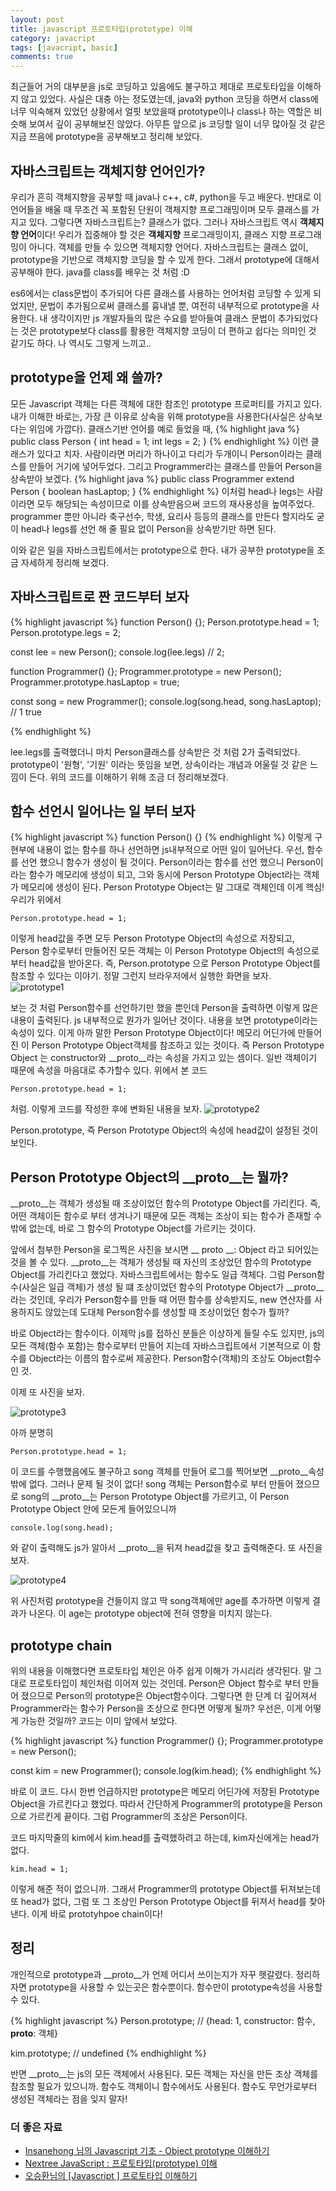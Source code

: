 ```yaml
---
layout: post
title: javascript 프로토타입(prototype) 이해
category: javacript
tags: [javacript, basic]
comments: true
---
```


최근들어 거의 대부분을 js로 코딩하고 있음에도 불구하고 제대로 프로토타입을 이해하지 않고 있었다. 사실은 대충 아는 정도였는데, java와 python 코딩을 하면서 class에 너무 익숙해져 있었던 상황에서 얼핏 보았을때 prototype이나 class나 하는 역할은 비슷해 보여서 깊이 공부해보진 않았다. 아무튼 앞으로 js 코딩할 일이 너무 많아질 것 같은 지금 쯔음에 prototype을 공부해보고 정리해 보았다.

## 자바스크립트는 객체지향 언어인가?
우리가 흔히 객체지향을 공부할 때 java나 c++, c#, python을 두고 배운다. 반대로 이 언어들을 배울 때 무조건 꼭 포함된 단원이 객체지향 프로그래밍이며 모두 클래스를 가지고 있다. 그렇다면 자바스크립트는? 클래스가 없다. 그러나 자바스크립트 역시 **객체지향 언어**이다! 우리가 집중해야 할 것은 **객체지향** 프로그래밍이지, 클래스 지향 프로그래밍이 아니다. 객체를 만들 수 있으면 객체지향 언어다. 자바스크립트는 클래스 없이, prototype을 기반으로 객체지향 코딩을 할 수 있게 한다. 그래서 prototype에 대해서 공부해야 한다. java를 class를 배우는 것 처럼 :D

es6에서는 class문법이 추가되어 다른 클래스를 사용하는 언어처럼 코딩할 수 있게 되었지만, 문법이 추가됨으로써 클래스를 흉내낼 뿐, 여전히 내부적으로 prototype을 사용한다. 내 생각이지만 js 개발자들의 많은 수요를 받아들여 클래스 문법이 추가되었다는 것은 prototype보다 class를 활용한 객체지향 코딩이 더 편하고 쉽다는 의미인 것 같기도 하다. 나 역시도 그렇게 느끼고..

## prototype을 언제 왜 쓸까?
모든 Javascript 객체는 다른 객체에 대한 참조인 prototype 프로퍼티를 가지고 있다. 내가 이해한 바로는, 가장 큰 이유로 상속을 위해 prototype을 사용한다(사실은 상속보다는 위임에 가깝다). 
클래스기반 언어를 예로 들었을 때,
{% highlight java %}
  public class Person {
    int head = 1;
    int legs = 2;
  }
{% endhighlight %}
이런 클래스가 있다고 치자. 사람이라면 머리가 하나이고 다리가 두개이니 Person이라는 클래스를 만들어 거기에 넣어두었다. 그리고 Programmer라는 클래스를 만들어 Person을 상속받아 보겠다.
{% highlight java %}
  public class Programmer extend Person {
    boolean hasLaptop;
  }
{% endhighlight %}
이처럼 head나 legs는 사람이라면 모두 해당되는 속성이므로 이를 상속받음으써 코드의 재사용성을 높여주었다. programmer 뿐만 아니라 축구선수, 학생, 요리사 등등의 클래스를 만든다 할지라도 굳이 head나 legs를 선언 해 줄 필요 없이 Person을 상속받기만 하면 된다.

이와 같은 일을 자바스크립트에서는 prototype으로 한다. 내가 공부한 prototype을 조금 자세하게 정리해 보겠다.


## 자바스크립트로 짠 코드부터 보자
{% highlight javascript %}
function Person() {};
Person.prototype.head = 1;
Person.prototype.legs = 2;

const lee = new Person();
console.log(lee.legs)  // 2;

function Programmer() {};
Programmer.prototype = new Person();
Programmer.prototype.hasLaptop = true;

const song = new Programmer();
console.log(song.head, song.hasLaptop); // 1 true

{% endhighlight %}

lee.legs를 출력했더니 마치 Person클래스를 상속받은 것 처럼 2가 출력되었다. prototype이 '원형', '기원' 이라는 뜻임을 보면, 상속이라는 개념과 어울릴 것 같은 느낌이 든다. 위의 코드를 이해하기 위해 조금 더 정리해보겠다.

## 함수 선언시 일어나는 일 부터 보자
{% highlight javascript %}
function Person() {}
{% endhighlight %}
이렇게 구현부에 내용이 없는 함수를 하나 선언하면 js내부적으로 어떤 일이 일어난다. 우선, 함수를 선언 했으니 함수가 생성이 될 것이다. Person이라는 함수를 선언 했으니 Person이라는 함수가 메모리에 생성이 되고, 그와 동시에 Person Prototype Object라는 객체가 메모리에 생성이 된다. Person Prototype Object는 말 그대로 객체인데 이게 핵심! 우리가 위에서 
```
Person.prototype.head = 1;
```
이렇게 head값을 주면 모두 Person Prototype Object의 속성으로 저장되고, Person 함수로부터 만들어진 모든 객체는 이 Person Prototype Object의 속성으로부터 head값을 받아온다. 즉, Person.prototype 으로 Person Prototype Object를 참조할 수 있다는 이야기. 정말 그런지 브라우저에서 실행한 화면을 보자.
![prototype1](/public/img/prototype/one.JPG)

보는 것 처럼 Person함수를 선언하기만 했을 뿐인데 Person을 출력하면 이렇게 많은 내용이 출력된다. js 내부적으로 뭔가가 일어난 것이다. 내용을 보면 prototype이라는 속성이 있다. 이게 아까 말한 Person Prototype Object이다! 메모리 어딘가에 만들어진 이 Person Prototype Object객체를 참조하고 있는 것이다. 즉 Person Prototype Object 는 constructor와 __proto__라는 속성을 가지고 있는 셈이다. 일반 객체이기 때문에 속성을 마음대로 추가할수 있다. 위에서 본 코드
```
Person.prototype.head = 1;
```
처럼. 이렇게 코드를 작성한 후에 변화된 내용을 보자.
![prototype2](/public/img/prototype/two.JPG)

Person.prototype, 즉 Person Prototype Object의 속성에 head값이 설정된 것이 보인다.

## Person Prototype Object의 __proto__는 뭘까?
__proto__는 객체가 생성될 때 조상이었던 함수의 Prototype Object를 가리킨다. 즉, 어떤 객체이든 함수로 부터 생겨나기 때문에 모든 객체는 조상이 되는 함수가 존재할 수 밖에 없는데, 바로 그 함수의 Prototype Object를 가르키는 것이다.

앞에서 첨부한 Person을 로그찍은 사진을 보시면 __ proto __: Object 라고 되어있는 것을 볼 수 있다. __proto__는 객체가 생성될 때 자신의 조상었던 함수의 Prototype Object를 가리킨다고 했었다. 자바스크립트에서는 함수도 일급 객체다. 그럼 Person함수(사실은 일급 객체)가 생성 될 떄 조상이었던 함수의 Prototype Object가 __proto__라는 것인데, 우리가 Person함수를 만들 때 어떤 함수를 상속받지도, new 연산자를 사용하지도 않았는데 도대체 Person함수를 생성할 때 조상이었던 함수가 뭘까? 

바로 Object라는 함수이다. 이제막 js를 접하신 분들은 이상하게 들릴 수도 있지만, js의 모든 객체(함수 포함)는 함수로부터 만들어 지는데 자바스크립트에서 기본적으로 이 함수를 Object라는 이름의 함수로써 제공한다. Person함수(객체)의 조상도 Object함수인 것. 

이제 또 사진을 보자.

![prototype3](/public/img/prototype/threeJPG.JPG)

아까 분명히 
```
Person.prototype.head = 1;
```
이 코드를 수행했음에도 불구하고 song 객체를 만들어 로그를 찍어보면 __proto__속성 밖에 없다. 그러나 문제 될 것이 없다! song 객체는 Person함수로 부터 만들어 졌으므로 song의 __proto__는 Person Prototype Object를 가르키고, 이 Person Prototype Object 안에 모든게 들어있으니까 
```
console.log(song.head);
```
와 같이 출력해도 js가 알아서 __proto__을 뒤져 head값을 찾고 출력해준다. 또 사진을 보자.

![prototype4](/public/img/prototype/four.JPG)

위 사진처럼 prototype을 건들이지 않고 딱 song객체에만 age를 추가하면 이렇게 결과가 나온다. 이 age는 prototype object에 전혀 영향을 미치지 않는다.

## prototype chain
위의 내용을 이해했다면 프로토타입 체인은 아주 쉽게 이해가 가시리라 생각된다. 말 그대로 프로토타입이 체인처럼 이어져 있는 것인데. Person은 Object 함수로 부터 만들어 졌으므로 Person의 prototype은 Object함수이다. 그렇다면 한 단계 더 깊어져서 Programmer라는 함수가 Person을 조상으로 한다면 어떻게 될까? 우선은, 이게 어떻게 가능한 것일까? 코드는 이미 앞에서 보았다.

{% highlight javascript %}
function Programmer() {};
Programmer.prototype = new Person();

const kim = new Programmer();
console.log(kim.head);
{% endhighlight %}

바로 이 코드. 다시 한번 언급하지만 prototype은 메모리 어딘가에 저장된 Prototype Object을 가르킨다고 했었다. 따라서 간단하게 Programmer의 prototype을 Person으로 가르킨게 끝이다. 그럼 Programmer의 조상은 Person이다.

코드 마지막줄의 kim에서 kim.head를 출력했하려고 하는데, kim자신에게는 head가 없다. 
``` 
kim.head = 1;
```
이렇게 해준 적이 없으니까. 그래서 Programmer의 prototype Object를 뒤져보는데 또 head가 없다, 그럼 또 그 조상인 Person Prototype Object를 뒤져서 head를 찾아낸다. 이게 바로 prototyhpoe chain이다! 



## 정리
개인적으로 prototype과 __proto__가 언제 어디서 쓰이는지가 자꾸 헷갈렸다.
정리하자면 prototype을 사용할 수 있는곳은 함수뿐이다. 함수만이 prototype속성을 사용할 수 있다.

{% highlight javascript %}
Person.prototype; // {head: 1, constructor: 함수, __proto__: 객체}

kim.prototype;  // undefined
{% endhighlight %}

반면 __proto__는 js의 모든 객체에서 사용된다. 모든 객체는 자신을 만든 조상 객체를 참조할 필요가 있으니까. 함수도 객체이니 함수에서도 사용된다. 함수도 무언가로부터 생성된 객체라는 점을 잊지 말자!



### 더 좋은 자료
- [
Insanehong 님의 Javascript 기초 - Object prototype 이해하기](http://insanehong.kr/post/javascript-prototype/)
- [Nextree JavaScript : 프로토타입(prototype) 이해](http://www.nextree.co.kr/p7323/)
- [오승환님의 [Javascript ] 프로토타입 이해하기](https://medium.com/@bluesh55/javascript-prototype-%EC%9D%B4%ED%95%B4%ED%95%98%EA%B8%B0-f8e67c286b67)